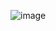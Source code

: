 ![image](https://user-images.githubusercontent.com/108365824/201437169-c6a2096e-2dd3-4ee2-a930-9d9a8ed8e95a.png)

